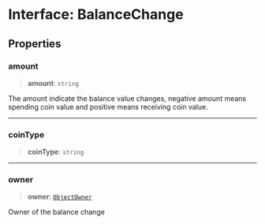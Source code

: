 # Interface: BalanceChange

## Properties

### amount

> **amount**: `string`

The amount indicate the balance value changes, negative amount means spending coin value and
positive means receiving coin value.

---

### coinType

> **coinType**: `string`

---

### owner

> **owner**: [`ObjectOwner`](../type-aliases/ObjectOwner.md)

Owner of the balance change
